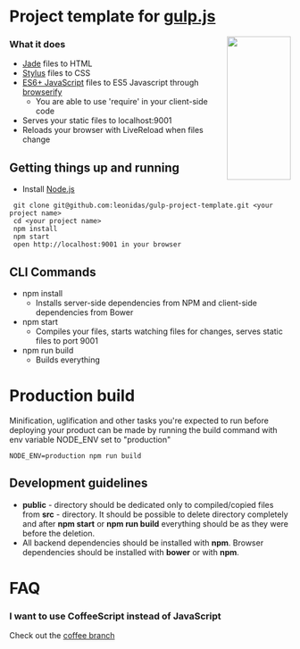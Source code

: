 # Project template for [gulp.js](http://gulpjs.com/)
<img width="114px" height="257px" align="right" src="https://raw.githubusercontent.com/gulpjs/artwork/master/gulp-2x.png"/>

### What it does
* [Jade](http://jade-lang.com) files to HTML
* [Stylus](http://learnboost.github.io/stylus) files to CSS
* [ES6+ JavaScript](babeljs.io) files to ES5 Javascript through [browserify](http://browserify.org/)
    * You are able to use 'require' in your client-side code
* Serves your static files to localhost:9001
* Reloads your browser with LiveReload when files change

## Getting things up and running
- Install [Node.js](http://nodejs.org)

```
 git clone git@github.com:leonidas/gulp-project-template.git <your project name>
 cd <your project name>
 npm install
 npm start
 open http://localhost:9001 in your browser
```

## CLI Commands
* npm install
    * Installs server-side dependencies from NPM and client-side dependencies from Bower
* npm start
    * Compiles your files, starts watching files for changes, serves static files to port 9001
* npm run build
    * Builds everything

# Production build
Minification, uglification and other tasks you're expected to run before deploying your product can be made by running the build command with env variable NODE_ENV set to "production"

    NODE_ENV=production npm run build

## Development guidelines
* **public** - directory should be dedicated only to compiled/copied files from **src** - directory.
  It should be possible to delete directory completely and after **npm start** or **npm run build** everything should be as they were before the deletion.
* All backend dependencies should be installed with **npm**. Browser dependencies should be installed with **bower** or with **npm**.

# FAQ
### I want to use CoffeeScript instead of JavaScript
Check out the [coffee branch](https://github.com/leonidas/gulp-project-template/tree/coffee)

